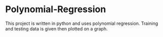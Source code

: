 # Polynomial-Regression

This project is written in python and uses polynomial regression. Training and testing data is given then plotted on a graph.
